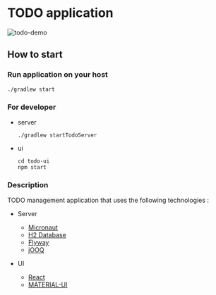 # TODO application

![todo-demo](https://user-images.githubusercontent.com/6317652/80957261-ca83b580-8e3d-11ea-879d-3f8a24fa0d76.gif)

## How to start

### Run application on your host

```shell
./gradlew start
```

### For developer

- server

  ```shell
  ./gradlew startTodoServer
  ```

- ui

  ```shell
  cd todo-ui
  npm start
  ```

### Description

TODO management application that uses the following 
technologies :

- Server

  - [Micronaut](https://micronaut.io/)
  - [H2 Database](https://www.h2database.com/html/main.html)
  - [Flyway](https://flywaydb.org/)
  - [jOOQ](https://www.jooq.org/)

- UI
  - [React](https://reactjs.org/)
  - [MATERIAL-UI](https://material-ui.com/)
